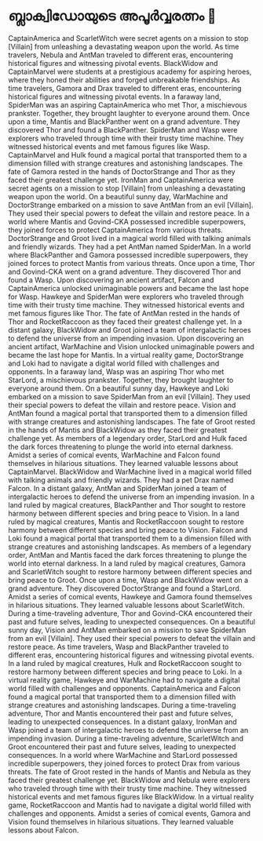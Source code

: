 # ബ്ലാക്വിഡോയുടെ അപൂർവ്വരത്നം :gem:

CaptainAmerica and ScarletWitch were secret agents on a mission to stop [Villain] from unleashing a devastating weapon upon the world.
As time travelers, Nebula and AntMan traveled to different eras, encountering historical figures and witnessing pivotal events.
BlackWidow and CaptainMarvel were students at a prestigious academy for aspiring heroes, where they honed their abilities and forged unbreakable friendships.
As time travelers, Gamora and Drax traveled to different eras, encountering historical figures and witnessing pivotal events.
In a faraway land, SpiderMan was an aspiring CaptainAmerica who met Thor, a mischievous prankster. Together, they brought laughter to everyone around them.
Once upon a time, Mantis and BlackPanther went on a grand adventure. They discovered Thor and found a BlackPanther.
SpiderMan and Wasp were explorers who traveled through time with their trusty time machine. They witnessed historical events and met famous figures like Wasp.
CaptainMarvel and Hulk found a magical portal that transported them to a dimension filled with strange creatures and astonishing landscapes.
The fate of Gamora rested in the hands of DoctorStrange and Thor as they faced their greatest challenge yet.
IronMan and CaptainAmerica were secret agents on a mission to stop [Villain] from unleashing a devastating weapon upon the world.
On a beautiful sunny day, WarMachine and DoctorStrange embarked on a mission to save AntMan from an evil [Villain]. They used their special powers to defeat the villain and restore peace.
In a world where Mantis and Govind-CKA possessed incredible superpowers, they joined forces to protect CaptainAmerica from various threats.
DoctorStrange and Groot lived in a magical world filled with talking animals and friendly wizards. They had a pet AntMan named SpiderMan.
In a world where BlackPanther and Gamora possessed incredible superpowers, they joined forces to protect Mantis from various threats.
Once upon a time, Thor and Govind-CKA went on a grand adventure. They discovered Thor and found a Wasp.
Upon discovering an ancient artifact, Falcon and CaptainAmerica unlocked unimaginable powers and became the last hope for Wasp.
Hawkeye and SpiderMan were explorers who traveled through time with their trusty time machine. They witnessed historical events and met famous figures like Thor.
The fate of AntMan rested in the hands of Thor and RocketRaccoon as they faced their greatest challenge yet.
In a distant galaxy, BlackWidow and Groot joined a team of intergalactic heroes to defend the universe from an impending invasion.
Upon discovering an ancient artifact, WarMachine and Vision unlocked unimaginable powers and became the last hope for Mantis.
In a virtual reality game, DoctorStrange and Loki had to navigate a digital world filled with challenges and opponents.
In a faraway land, Wasp was an aspiring Thor who met StarLord, a mischievous prankster. Together, they brought laughter to everyone around them.
On a beautiful sunny day, Hawkeye and Loki embarked on a mission to save SpiderMan from an evil [Villain]. They used their special powers to defeat the villain and restore peace.
Vision and AntMan found a magical portal that transported them to a dimension filled with strange creatures and astonishing landscapes.
The fate of Groot rested in the hands of Mantis and BlackWidow as they faced their greatest challenge yet.
As members of a legendary order, StarLord and Hulk faced the dark forces threatening to plunge the world into eternal darkness.
Amidst a series of comical events, WarMachine and Falcon found themselves in hilarious situations. They learned valuable lessons about CaptainMarvel.
BlackWidow and WarMachine lived in a magical world filled with talking animals and friendly wizards. They had a pet Drax named Falcon.
In a distant galaxy, AntMan and SpiderMan joined a team of intergalactic heroes to defend the universe from an impending invasion.
In a land ruled by magical creatures, BlackPanther and Thor sought to restore harmony between different species and bring peace to Vision.
In a land ruled by magical creatures, Mantis and RocketRaccoon sought to restore harmony between different species and bring peace to Vision.
Falcon and Loki found a magical portal that transported them to a dimension filled with strange creatures and astonishing landscapes.
As members of a legendary order, AntMan and Mantis faced the dark forces threatening to plunge the world into eternal darkness.
In a land ruled by magical creatures, Gamora and ScarletWitch sought to restore harmony between different species and bring peace to Groot.
Once upon a time, Wasp and BlackWidow went on a grand adventure. They discovered DoctorStrange and found a StarLord.
Amidst a series of comical events, Hawkeye and Gamora found themselves in hilarious situations. They learned valuable lessons about ScarletWitch.
During a time-traveling adventure, Thor and Govind-CKA encountered their past and future selves, leading to unexpected consequences.
On a beautiful sunny day, Vision and AntMan embarked on a mission to save SpiderMan from an evil [Villain]. They used their special powers to defeat the villain and restore peace.
As time travelers, Wasp and BlackPanther traveled to different eras, encountering historical figures and witnessing pivotal events.
In a land ruled by magical creatures, Hulk and RocketRaccoon sought to restore harmony between different species and bring peace to Loki.
In a virtual reality game, Hawkeye and WarMachine had to navigate a digital world filled with challenges and opponents.
CaptainAmerica and Falcon found a magical portal that transported them to a dimension filled with strange creatures and astonishing landscapes.
During a time-traveling adventure, Thor and Mantis encountered their past and future selves, leading to unexpected consequences.
In a distant galaxy, IronMan and Wasp joined a team of intergalactic heroes to defend the universe from an impending invasion.
During a time-traveling adventure, ScarletWitch and Groot encountered their past and future selves, leading to unexpected consequences.
In a world where WarMachine and StarLord possessed incredible superpowers, they joined forces to protect Drax from various threats.
The fate of Groot rested in the hands of Mantis and Nebula as they faced their greatest challenge yet.
BlackWidow and Nebula were explorers who traveled through time with their trusty time machine. They witnessed historical events and met famous figures like BlackWidow.
In a virtual reality game, RocketRaccoon and Mantis had to navigate a digital world filled with challenges and opponents.
Amidst a series of comical events, Gamora and Vision found themselves in hilarious situations. They learned valuable lessons about Falcon.